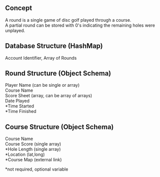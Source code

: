 Concept
---
A round is a single game of disc golf played through a course.  
A partial round can be stored with 0's indicating the remaining holes were unplayed.  

Database Structure (HashMap)
---
Account Identifier, Array of Rounds  

Round Structure (Object Schema)
---
Player Name (can be single or array)  
Course Name  
Score Sheet (array, can be array of arrays)  
Date Played  
*Time Started  
*Time Finished  

Course Structure (Object Schema)
---
Course Name  
Course Score (single array)  
*Hole Length (single array)  
*Location (lat,long)  
*Course Map (external link)  

*not required, optional variable